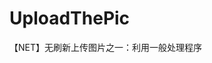 # UploadThePic
【NET】无刷新上传图片之一：利用一般处理程序
<img data-pinit="registered" alt="" src="http://images.cnitblog.com/i/359646/201405/261512574473154.png">
